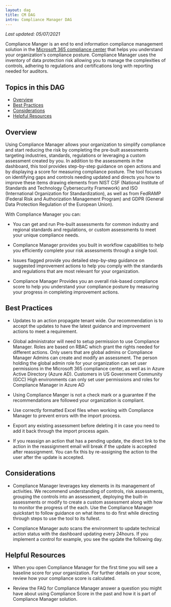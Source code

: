 ```yaml
---
layout: dag
title: CM DAG
intro: Compliance Manager DAG
---
```


*Last updated: 05/07/2021*

Compliance Manger is an end to end information compliance management solution in the [Microsoft 365 compliance center](https://docs.microsoft.com/en-us/microsoft-365/compliance/microsoft-365-compliance-center?view=o365-worldwide) that helps you understand your organization's compliance posture. Compliance Manager uses the inventory of data protection risk allowing you to manage the complexities of controls, adhering to regulations and certifications long with reporting needed for auditors.

## Topics in this DAG

* [Overview](#overview)
* [Best Practices](#best-practices)
* [Considerations](#considerations)
* [Helpful Resources](#helpful-resources)

## Overview

Using Compliance Manager allows your organization to simplify compliance and start reducing the risk by completing the pre-built assessments targeting industries, standards, regulations or leveraging a custom assessment created by you. In addition to the assessments in the dashboard, this tool provides step-by-step guidance on open actions and by displaying a score for measuring compliance posture. The tool focuses on identifying gaps and controls needing updated and directs you how to improve these items drawing elements from NIST CSF (National Institute of Standards and Technology Cybersecurity Framework) and ISO (International Organization for Standardization), as well as from FedRAMP (Federal Risk and Authorization Management Program) and GDPR (General Data Protection Regulation of the European Union).

With Compliance Manager you can:

* You can get and run Pre-built assessments for common industry and regional standards and regulations, or custom assessments to meet your unique compliance needs.

* Compliance Manager provides you built in workflow capabilities to help you efficiently complete your risk assessments through a single tool.

* Issues flagged provide you detailed step-by-step guidance on suggested improvement actions to help you comply with the standards and regulations that are most relevant for your organization. 

* Compliance Manager Provides you an overall risk-based compliance score to help you understand your compliance posture by measuring your progress in completing improvement actions.

## Best Practices

* Updates to an action propagate tenant wide. Our recommendation is to accept the updates to have the latest guidance and improvement actions to meet a requirement.

* Global administrator will need to setup permission to use Compliance Manager. Roles are based on RBAC which grant the rights needed for different actions. Only users that are global admins or Compliance Manager Admins can create and modify an assessment. The person holding the global admin role for your organization can set user permissions in the Microsoft 365 compliance center, as well as in Azure Active Directory (Azure AD). Customers in US Government Community (GCC) High environments can only set user permissions and roles for Compliance Manager in Azure AD

* Using Compliance Manger is not a check mark or a guarantee if the recommendations are followed your organization is compliant. 

* Use correctly formatted Excel files when working with Compliance Manager to prevent errors with the import process.

* Export any existing assessment before deleting it in case you need to add it back through the import process again.

* If you reassign an action that has a pending update, the direct link to the action in the reassignment email will break if the update is accepted after reassignment. You can fix this by re-assigning the action to the user after the update is accepted.

## Considerations

* Compliance Manager leverages key elements in its management of activities. We recommend understanding of controls, risk assessments, grouping the controls into an assessment, deploying the built-in assessments or modify to create a custom assessment along with how to monitor the progress of the each. Use the Compliance Manager quickstart to follow guidance on what items to do first while directing through steps to use the tool to its fullest.

* Compliance Manager auto scans the environment to update technical action status with the dashboard updating every 24hours. If you implement a control for example, you see the update the following day.

## Helpful Resources

* When you open Compliance Manager for the first time you will see a baseline score for your organization. For further details on your score, review how your compliance score is calculated.

* Review the FAQ for Compliance Manager answer a question you might have about using Compliance Score in the past and how it is part of Compliance Manager solution.

